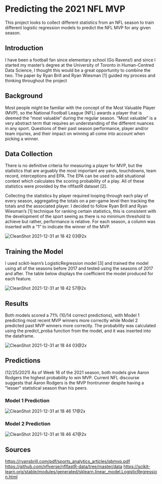 # Predicting the 2021 NFL MVP
This project looks to collect different statistics from an NFL season to train different logistic regression models to predict the NFL MVP for any given season.

## Introduction
I have been a football fan since elementary school (Go Ravens!) and since I started my master’s degree at the University of Toronto in Human-Centred Data Science, I thought this would be a great opportunity to combine the two. The paper by Ryan Brill and Ryan Wiesman [1] guided my process and thinking throughout the project

## Background
Most people might be familiar with the concept of the Most Valuable Player (MVP), so the National Football League (NFL) awards a player that is deemed the “most valuable” during the regular season. “Most valuable” is a very abstract term that requires an understanding of the different nuances in any sport. Questions of their past season performance, player and/or team injuries, and their impact on winning all come into account when picking a winner.

## Data Collection
There is no definitive criteria for measuring a player for MVP, but the statistics that are arguably the most important are yards, touchdowns, team record, interceptions and EPA. The EPA can be used to add situational context which calculates the scoring probability of a play. All of these statistics were provided by the nflfastR dataset [2]. 

Collecting the statistics by player required looping through each play of every season, aggregating the totals on a per-game level then tracking the totals and the associated player. I decided to follow Ryan Brill and Ryan Wiesman’s [1] technique for ranking certain statistics, this is consistent with the development of the sport seeing as there is no minimum threshold to achieve but rather, performance is relative. For each season, a column was inserted with a “1” to indicate the winner of the MVP.

![CleanShot 2021-12-31 at 18 42 03@2x](https://user-images.githubusercontent.com/39353286/147841144-064c58bd-c767-4ef0-9777-bbd5338bd730.png)

## Training the Model

I used scikit-learn’s LogisticRegression model [3] and trained the model using all of the seasons before 2017 and tested using the seasons of 2017 and after. The table below displays the coefficient the model produced for each feature.

![CleanShot 2021-12-31 at 18 42 57@2x](https://user-images.githubusercontent.com/39353286/147841158-2b3c354a-6f89-4ccd-89a0-6215413bc004.png)

## Results
Both models scored a 71% (10/14 correct predictions), with Model 1 predicting most recent MVP winners more correctly while Model 2 predicted past MVP winners more correctly. The probability was calculated using the predict_proba function from the model, and it was inserted into the dataframe.

![CleanShot 2021-12-31 at 18 44 03@2x](https://user-images.githubusercontent.com/39353286/147841175-3e9621c6-0067-4ca9-b1b0-ea52769cd6b4.png)

## Predictions

(12/25/2021) As of Week 16 of the 2021 season, both models give Aaron Rodgers the highest probability to win MVP. Current NFL discourse suggests that Aaron Rodgers is the MVP frontrunner despite having a "lesser" statistical season than his peers.

### Model 1 Prediction

![CleanShot 2021-12-31 at 18 46 17@2x](https://user-images.githubusercontent.com/39353286/147841206-571e3547-e8c1-4132-b99f-4e9205aa94fc.png)

### Model 2 Prediction

![CleanShot 2021-12-31 at 18 46 47@2x](https://user-images.githubusercontent.com/39353286/147841211-f5ff19f1-d351-46f5-8d9b-c6c3e413e0e1.png)

## Sources
https://ryansbrill.com/pdf/sports_analytics_articles/qbmvp.pdf
https://github.com/nflverse/nflfastR-data/tree/master/data
https://scikit-learn.org/stable/modules/generated/sklearn.linear_model.LogisticRegression.html


